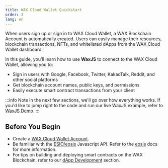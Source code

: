 ```yaml
---
title: WAX Cloud Wallet Quickstart
order: 3
lang: en
---
```


When users sign up or sign in to WAX Cloud Wallet, a WAX Blockchain Account is automatically created. Users can easily manage their resources, blockchain transactions, NFTs, and whitelisted dApps from the WAX Cloud Wallet dashboard. 

In this guide, you'll learn how to use **WaxJS** to connect to the WAX Cloud Wallet, allowing you to:

* Sign in users with Google, Facebook, Twitter, KakaoTalk, Reddit, and other social platforms
* Get blockchain account names, public keys, and permissions
* Easily execute smart contract transactions from your client

:::info Note
In the next few sections, we'll go over how everything works. If you'd like to jump right to the code and run our live WaxJS example, refer to [WaxJS Demo](/learn/wax-cloud-wallet/waxjs/waxjs_demo).
:::

## Before You Begin

* Create a [WAX Cloud Wallet Account](http://all-access.wax.io). 
* Be familiar with the [ESIO/eosjs](https://github.com/EOSIO/eosjs) Javascript API. Refer to the [eosjs](https://eosio.github.io/eosjs/latest) docs for more information.
* For tips on building and deploying smart contracts on the WAX Blockchain, refer to our [dApp Development](/build/dapp-development/) section. 


